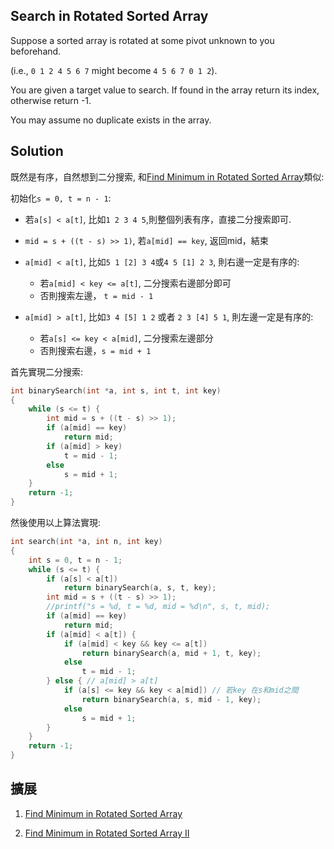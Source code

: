 ## Search in Rotated Sorted Array

Suppose a sorted array is rotated at some pivot unknown to you beforehand.

(i.e., `0 1 2 4 5 6 7` might become `4 5 6 7 0 1 2`).

You are given a target value to search. If found in the array return its index, otherwise return -1.

You may assume no duplicate exists in the array.

## Solution

既然是有序，自然想到二分搜索, 和[Find Minimum in Rotated Sorted Array](../FindMinimuminRotatedSortedArray)類似:

初始化`s = 0, t = n - 1`:

* 若`a[s] < a[t]`, 比如`1 2 3 4 5`,則整個列表有序，直接二分搜索即可.
* `mid = s + ((t - s) >> 1)`, 若`a[mid] == key`, 返回mid，結束
* `a[mid] < a[t]`, 比如`5 1 [2] 3 4`或`4 5 [1] 2 3`, 則右邊一定是有序的:

	+ 若`a[mid] < key <= a[t]`, 二分搜索右邊部分即可
	+ 否則搜索左邊， `t = mid - 1`

* `a[mid] > a[t]`, 比如`3 4 [5] 1 2` 或者 `2 3 [4] 5 1`, 則左邊一定是有序的:

	+ 若`a[s] <= key < a[mid]`, 二分搜索左邊部分
	+ 否則搜索右邊，`s = mid + 1`

首先實現二分搜索:

```c
int binarySearch(int *a, int s, int t, int key)
{
	while (s <= t) {
		int mid = s + ((t - s) >> 1);
		if (a[mid] == key)
			return mid;
		if (a[mid] > key)
			t = mid - 1;
		else
			s = mid + 1;
	}
	return -1;
}
```

然後使用以上算法實現:

```c
int search(int *a, int n, int key)
{
	int s = 0, t = n - 1;
	while (s <= t) {
		if (a[s] < a[t])
			return binarySearch(a, s, t, key);
		int mid = s + ((t - s) >> 1);
		//printf("s = %d, t = %d, mid = %d\n", s, t, mid);
		if (a[mid] == key)
			return mid;
		if (a[mid] < a[t]) {
			if (a[mid] < key && key <= a[t])
				return binarySearch(a, mid + 1, t, key);
			else
				t = mid - 1;
		} else { // a[mid] > a[t]
			if (a[s] <= key && key < a[mid]) // 若key 在s和mid之間
				return binarySearch(a, s, mid - 1, key);
			else
				s = mid + 1;
		}
	}
	return -1;
}
```

## 擴展

1. [Find Minimum in Rotated Sorted Array](../FindMinimuminRotatedSortedArray)

2. [Find Minimum in Rotated Sorted Array II](../FindMinimuminRotatedSortedArray2)

